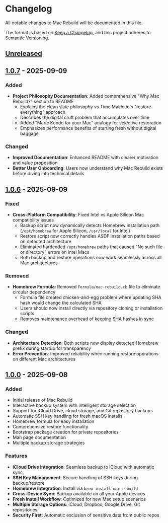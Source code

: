 # Changelog

All notable changes to Mac Rebuild will be documented in this file.

The format is based on [Keep a Changelog](https://keepachangelog.com/en/1.0.0/),
and this project adheres to [Semantic Versioning](https://semver.org/spec/v2.0.0.html).

## [Unreleased]

## [1.0.7] - 2025-09-09

### Added
- **Project Philosophy Documentation**: Added comprehensive "Why Mac Rebuild?" section to README
  - Explains the clean slate philosophy vs Time Machine's "restore everything" approach
  - Describes the digital cruft problem that accumulates over time
  - Added "Marie Kondo for your Mac" analogy for selective restoration
  - Emphasizes performance benefits of starting fresh without digital baggage

### Changed
- **Improved Documentation**: Enhanced README with clearer motivation and value proposition
- **Better User Onboarding**: Users now understand why Mac Rebuild exists before diving into technical details

## [1.0.6] - 2025-09-09

### Fixed
- **Cross-Platform Compatibility**: Fixed Intel vs Apple Silicon Mac compatibility issues
  - Backup script now dynamically detects Homebrew installation path (`/opt/homebrew` for Apple Silicon, `/usr/local` for Intel)
  - Restore script now correctly handles ASDF installation paths based on detected architecture
  - Eliminated hardcoded `/opt/homebrew` paths that caused "No such file or directory" errors on Intel Macs
  - Both backup and restore operations now work seamlessly across all Mac architectures

### Removed
- **Homebrew Formula**: Removed `Formula/mac-rebuild.rb` file to eliminate circular dependency
  - Formula file created chicken-and-egg problem where updating SHA hash would change the calculated SHA
  - Users should now install directly via repository cloning or installation scripts
  - Removes maintenance overhead of keeping SHA hashes in sync

### Changed
- **Architecture Detection**: Both scripts now display detected Homebrew prefix during startup for transparency
- **Error Prevention**: Improved reliability when running restore operations on different Mac architectures

## [1.0.0] - 2025-09-08

### Added
- Initial release of Mac Rebuild
- Interactive backup system with intelligent storage selection
- Support for iCloud Drive, cloud storage, and Git repository backups
- Automatic SSH key handling for fresh macOS installs
- Homebrew formula for easy installation
- Comprehensive restore functionality
- Bootstrap package creation for private repositories
- Man page documentation
- Multiple backup storage strategies

### Features
- **iCloud Drive Integration**: Seamless backup to iCloud with automatic sync
- **SSH Key Management**: Secure handling of SSH keys during backup/restore
- **Homebrew Integration**: Install via `brew install mac-rebuild`
- **Cross-Device Sync**: Backup available on all your Apple devices
- **Fresh Install Workflow**: Optimized for new Mac setup scenarios
- **Multiple Storage Options**: iCloud, Dropbox, Google Drive, Git repositories
- **Security First**: Automatic exclusion of sensitive data from public repos

[Unreleased]: https://github.com/jtanium/mac-rebuild/compare/v1.0.7...HEAD
[1.0.7]: https://github.com/jtanium/mac-rebuild/compare/v1.0.6...v1.0.7
[1.0.6]: https://github.com/jtanium/mac-rebuild/compare/v1.0.0...v1.0.6
[1.0.0]: https://github.com/jtanium/mac-rebuild/releases/tag/v1.0.0
